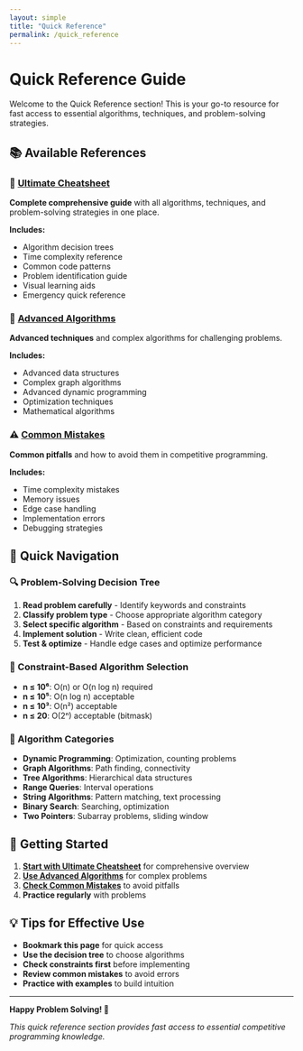 ```yaml
---
layout: simple
title: "Quick Reference"
permalink: /quick_reference
---
```



# Quick Reference Guide

Welcome to the Quick Reference section! This is your go-to resource for fast access to essential algorithms, techniques, and problem-solving strategies.

## 📚 Available References

### 🚀 [Ultimate Cheatsheet](/cses-analyses/quick_reference/ultimate_cheatsheet)
**Complete comprehensive guide** with all algorithms, techniques, and problem-solving strategies in one place.

**Includes:**
- Algorithm decision trees
- Time complexity reference
- Common code patterns
- Problem identification guide
- Visual learning aids
- Emergency quick reference

### 🔬 [Advanced Algorithms](/cses-analyses/quick_reference/advanced_algorithms)
**Advanced techniques** and complex algorithms for challenging problems.

**Includes:**
- Advanced data structures
- Complex graph algorithms
- Advanced dynamic programming
- Optimization techniques
- Mathematical algorithms

### ⚠️ [Common Mistakes](/cses-analyses/quick_reference/common_mistakes)
**Common pitfalls** and how to avoid them in competitive programming.

**Includes:**
- Time complexity mistakes
- Memory issues
- Edge case handling
- Implementation errors
- Debugging strategies

## 🎯 Quick Navigation

### 🔍 Problem-Solving Decision Tree
1. **Read problem carefully** - Identify keywords and constraints
2. **Classify problem type** - Choose appropriate algorithm category
3. **Select specific algorithm** - Based on constraints and requirements
4. **Implement solution** - Write clean, efficient code
5. **Test & optimize** - Handle edge cases and optimize performance

### 📏 Constraint-Based Algorithm Selection
- **n ≤ 10⁶**: O(n) or O(n log n) required
- **n ≤ 10⁵**: O(n log n) acceptable
- **n ≤ 10³**: O(n²) acceptable
- **n ≤ 20**: O(2ⁿ) acceptable (bitmask)

### 🎯 Algorithm Categories
- **Dynamic Programming**: Optimization, counting problems
- **Graph Algorithms**: Path finding, connectivity
- **Tree Algorithms**: Hierarchical data structures
- **Range Queries**: Interval operations
- **String Algorithms**: Pattern matching, text processing
- **Binary Search**: Searching, optimization
- **Two Pointers**: Subarray problems, sliding window

## 🚀 Getting Started

1. **[Start with Ultimate Cheatsheet](/cses-analyses/quick_reference/ultimate_cheatsheet)** for comprehensive overview
2. **[Use Advanced Algorithms](/cses-analyses/quick_reference/advanced_algorithms)** for complex problems
3. **[Check Common Mistakes](/cses-analyses/quick_reference/common_mistakes)** to avoid pitfalls
4. **Practice regularly** with problems

## 💡 Tips for Effective Use

- **Bookmark this page** for quick access
- **Use the decision tree** to choose algorithms
- **Check constraints first** before implementing
- **Review common mistakes** to avoid errors
- **Practice with examples** to build intuition

---

**Happy Problem Solving! 🚀**

*This quick reference section provides fast access to essential competitive programming knowledge.*